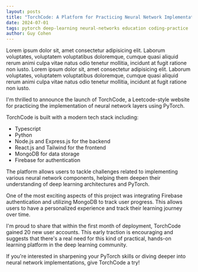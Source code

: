 ```yaml
---
layout: posts
title: "TorchCode: A Platform for Practicing Neural Network Implementations"
date: 2024-07-01
tags: pytorch deep-learning neural-networks education coding-practice
author: Guy Cohen
---
```


Lorem ipsum dolor sit, amet consectetur adipisicing elit. Laborum voluptates, voluptatem voluptatibus doloremque, cumque quasi aliquid rerum animi culpa vitae natus odio tenetur mollitia, incidunt at fugit ratione non iusto. Lorem ipsum dolor sit, amet consectetur adipisicing elit. Laborum voluptates, voluptatem voluptatibus doloremque, cumque quasi aliquid rerum animi culpa vitae natus odio tenetur mollitia, incidunt at fugit ratione non iusto.

I'm thrilled to announce the launch of TorchCode, a Leetcode-style website for practicing the implementation of neural network layers using PyTorch.

TorchCode is built with a modern tech stack including:
- Typescript
- Python
- Node.js and Express.js for the backend
- React.js and Tailwind for the frontend
- MongoDB for data storage
- Firebase for authentication

The platform allows users to tackle challenges related to implementing various neural network components, helping them deepen their understanding of deep learning architectures and PyTorch.

One of the most exciting aspects of this project was integrating Firebase authentication and utilizing MongoDB to track user progress. This allows users to have a personalized experience and track their learning journey over time.

I'm proud to share that within the first month of deployment, TorchCode gained 20 new user accounts. This early traction is encouraging and suggests that there's a real need for this kind of practical, hands-on learning platform in the deep learning community.

If you're interested in sharpening your PyTorch skills or diving deeper into neural network implementations, give TorchCode a try!


